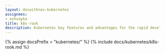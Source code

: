 ```yaml
---
layout: docwithnav-kubernetes
assignees:
- ashvayka
title: k8s-rook
description: Kubernetes key features and advantages for the rapid development of IoT projects and applications.
---
```


{% assign docsPrefix = "kubernetes/" %}
{% include docs/kubernetes/k8s-rook.md %}

